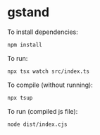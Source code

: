 # gstand

To install dependencies:

```bash
npm install
```

To run:

```bash
npx tsx watch src/index.ts
```
To compile (without running):

```bash
npx tsup
```

To run (compiled js file):

```bash
node dist/index.cjs
```
